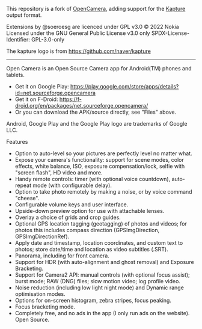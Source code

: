 This repository is a fork of [OpenCamera](https://sourceforge.net/projects/opencamera/), adding support for the [Kapture](https://github.com/naver/kapture) output format.

Extensions by @soeroesg are licenced under GPL v3.0
© 2022 Nokia
Licensed under the GNU General Public License v3.0 only
SPDX-License-Identifier: GPL-3.0-only

The kapture logo is from https://github.com/naver/kapture


---

Open Camera is an Open Source Camera app for Android(TM) phones and tablets.

* Get it on Google Play: https://play.google.com/store/apps/details?id=net.sourceforge.opencamera
* Get it on F-Droid: https://f-droid.org/en/packages/net.sourceforge.opencamera/
* Or you can download the APK/source directly, see "Files" above.

Android, Google Play and the Google Play logo are trademarks of Google LLC.

Features
* Option to auto-level so your pictures are perfectly level no matter what.
* Expose your camera's functionality: support for scene modes, color effects, white balance, ISO, exposure compensation/lock, selfie with "screen flash", HD video and more.
* Handy remote controls: timer (with optional voice countdown), auto-repeat mode (with configurable delay).
* Option to take photo remotely by making a noise, or by voice command "cheese".
* Configurable volume keys and user interface.
* Upside-down preview option for use with attachable lenses.
* Overlay a choice of grids and crop guides.
* Optional GPS location tagging (geotagging) of photos and videos; for photos this includes compass direction (GPSImgDirection, GPSImgDirectionRef).
* Apply date and timestamp, location coordinates, and custom text to photos; store date/time and location as video subtitles (.SRT).
* Panorama, including for front camera.
* Support for HDR (with auto-alignment and ghost removal) and Exposure Bracketing.
* Support for Camera2 API: manual controls (with optional focus assist); burst mode; RAW (DNG) files; slow motion video; log profile video.
* Noise reduction (including low light night mode) and Dynamic range optimisation modes.
* Options for on-screen histogram, zebra stripes, focus peaking.
* Focus bracketing mode.
* Completely free, and no ads in the app (I only run ads on the website). Open Source.
